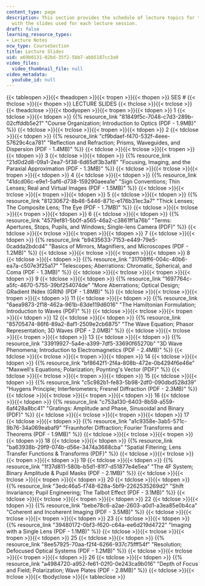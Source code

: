 ```yaml
---
content_type: page
description: This section provides the schedule of lecture topics for the course along
  with the slides used for each lecture session.
draft: false
learning_resource_types:
- Lecture Notes
ocw_type: CourseSection
title: Lecture Slides
uid: a69b0131-02bd-35f2-5bb7-abb5187cc3a9
video_files:
  video_thumbnail_file: null
video_metadata:
  youtube_id: null
---
```

{{< tableopen >}}{{< theadopen >}}{{< tropen >}}{{< thopen >}}
SES #
{{< thclose >}}{{< thopen >}}
LECTURE SLIDES
{{< thclose >}}{{< trclose >}}{{< theadclose >}}{{< tbodyopen >}}{{< tropen >}}{{< tdopen >}}
1
{{< tdclose >}}{{< tdopen >}}
{{% resource_link "81849f5c-7048-c7d3-289b-02cffddb5e21" "Course Organization; Introduction to Optics (PDF - 1.9MB)" %}}
{{< tdclose >}}{{< trclose >}}{{< tropen >}}{{< tdopen >}}
2
{{< tdclose >}}{{< tdopen >}}
{{% resource_link "cf9bdaef-f470-532f-4eee-57629c4ca781" "Reflection and Refraction; Prisms, Waveguides, and Dispersion (PDF - 1.4MB)" %}}
{{< tdclose >}}{{< trclose >}}{{< tropen >}}{{< tdopen >}}
3
{{< tdclose >}}{{< tdopen >}}
{{% resource_link "21d0d2d8-09a1-2ea7-5f38-6d65df3b3af8" "Focusing, Imaging, and the Paraxial Approximation (PDF - 1.3MB)" %}}
{{< tdclose >}}{{< trclose >}}{{< tropen >}}{{< tdopen >}}
4
{{< tdclose >}}{{< tdopen >}}
{{% resource_link "41dcd06c-e9e1-5af6-d738-159290aeea1e" "Sign Conventions; Thin Lenses; Real and Virtual Images (PDF - 1.5MB)" %}}
{{< tdclose >}}{{< trclose >}}{{< tropen >}}{{< tdopen >}}
5
{{< tdclose >}}{{< tdopen >}}
{{% resource_link "81230672-8b46-5446-871c-e176b31ec3a7" "Thick Lenses; The Composite Lens; The Eye (PDF - 1.7MB)" %}}
{{< tdclose >}}{{< trclose >}}{{< tropen >}}{{< tdopen >}}
6
{{< tdclose >}}{{< tdopen >}}
{{% resource_link "4579ef81-5b0f-a565-46a2-c3861ff1a76b" "Terms: Apertures, Stops, Pupils, and Windows; Single-lens Camera (PDF)" %}}
{{< tdclose >}}{{< trclose >}}{{< tropen >}}{{< tdopen >}}
7
{{< tdclose >}}{{< tdopen >}}
{{% resource_link "b9435633-7153-e449-79e5-0cadda2bdcd4" "Basics of Mirrors, Magnifiers, and Microscopes (PDF - 1.2MB)" %}}
{{< tdclose >}}{{< trclose >}}{{< tropen >}}{{< tdopen >}}
8
{{< tdclose >}}{{< tdopen >}}
{{% resource_link "31708ff6-004c-40b6-ea7a-c507e3f25a17" "Telescopes; Aberrations: Chromatic, Spherical, and Coma (PDF - 1.3MB)" %}}
{{< tdclose >}}{{< trclose >}}{{< tropen >}}{{< tdopen >}}
9
{{< tdclose >}}{{< tdopen >}}
{{% resource_link "1697764c-a5fc-4670-5755-39bf254074de" "More Aberrations; Optical Design; GRadient INdex (GRIN) (PDF - 1.8MB)" %}}
{{< tdclose >}}{{< trclose >}}{{< tropen >}}{{< tdopen >}}
11
{{< tdclose >}}{{< tdopen >}}
{{% resource_link "6aea9873-2f18-462a-961b-63de119d6016" "The Hamiltonian Formulation; Introduction to Waves (PDF)" %}}
{{< tdclose >}}{{< trclose >}}{{< tropen >}}{{< tdopen >}}
12
{{< tdclose >}}{{< tdopen >}}
{{% resource_link "85705474-86f6-89a2-8af1-2509e2cb6875" "The Wave Equation; Phasor Representation; 3D Waves (PDF - 2.0MB)" %}}
{{< tdclose >}}{{< trclose >}}{{< tropen >}}{{< tdopen >}}
13
{{< tdclose >}}{{< tdopen >}}
{{% resource_link "33919927-5a4e-a399-7df5-33690f65270b" "3D Wave Phenomena; Introduction to Electromagnetics (PDF - 2.4MB)" %}}
{{< tdclose >}}{{< trclose >}}{{< tropen >}}{{< tdopen >}}
14
{{< tdclose >}}{{< tdopen >}}
{{% resource_link "bf8642f1-2f4a-808b-472e-0b4294f6e46e" "Maxwell's Equations; Polarization; Poynting's Vector (PDF)" %}}
{{< tdclose >}}{{< trclose >}}{{< tropen >}}{{< tdopen >}}
15
{{< tdclose >}}{{< tdopen >}}
{{% resource_link "c5c982b1-fe83-5b98-2df0-090dbd528d39" "Huygens Principle; Interferometers; Fresnel Diffraction (PDF - 2.3MB)" %}}
{{< tdclose >}}{{< trclose >}}{{< tropen >}}{{< tdopen >}}
16
{{< tdclose >}}{{< tdopen >}}
{{% resource_link "c753a130-6403-8b59-a559-6af428a8bc41" "Gratings: Amplitude and Phase, Sinusoidal and Binary (PDF)" %}}
{{< tdclose >}}{{< trclose >}}{{< tropen >}}{{< tdopen >}}
17
{{< tdclose >}}{{< tdopen >}}
{{% resource_link "a1c9358e-3ab5-571c-9b76-34a069eabaf9" "Fraunhofer Diffraction; Fourier Transforms and Theorems (PDF - 1.9MB)" %}}
{{< tdclose >}}{{< trclose >}}{{< tropen >}}{{< tdopen >}}
18
{{< tdclose >}}{{< tdopen >}}
{{% resource_link "ba63938b-29f9-074b-d56e-3474a3688cba" "Spatial Filtering; Lens Transfer Functions & Transforms (PDF)" %}}
{{< tdclose >}}{{< trclose >}}{{< tropen >}}{{< tdopen >}}
19
{{< tdclose >}}{{< tdopen >}}
{{% resource_link "1f37d811-580b-b5d1-81f7-d51877e4e5ea" "The 4F System; Binary Amplitude & Pupil Masks (PDF - 2.1MB)" %}}
{{< tdclose >}}{{< trclose >}}{{< tropen >}}{{< tdopen >}}
20
{{< tdclose >}}{{< tdopen >}}
{{% resource_link "3edc46a5-f748-628a-5bf9-2262535269d2" "Shift Invariance; Pupil Engineering; The Talbot Effect (PDF - 3.1MB)" %}}
{{< tdclose >}}{{< trclose >}}{{< tropen >}}{{< tdopen >}}
22
{{< tdclose >}}{{< tdopen >}}
{{% resource_link "bebe78c6-a2ae-2603-a0d1-a3ea85e0b4ca" "Coherent and Incoherent Imaging (PDF - 3.5MB)" %}}
{{< tdclose >}}{{< trclose >}}{{< tropen >}}{{< tdopen >}}
23
{{< tdclose >}}{{< tdopen >}}
{{% resource_link "39480172-0bf3-f620-c64a-ee6d219d4722" "Imaging with a Single Lens (PDF - 1.1MB)" %}}
{{< tdclose >}}{{< trclose >}}{{< tropen >}}{{< tdopen >}}
25
{{< tdclose >}}{{< tdopen >}}
{{% resource_link "8ee57925-70aa-f2f4-6266-937c75fff54f" "Resolution; Defocused Optical Systems (PDF - 1.2MB)" %}}
{{< tdclose >}}{{< trclose >}}{{< tropen >}}{{< tdopen >}}
26
{{< tdclose >}}{{< tdopen >}}
{{% resource_link "a4984720-a952-fe61-02f0-0e243ca9b016" "Depth of Focus and Field; Polarization; Wave Plates (PDF - 2.8MB)" %}}
{{< tdclose >}}{{< trclose >}}{{< tbodyclose >}}{{< tableclose >}}